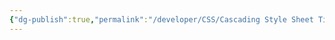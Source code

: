 ```yaml
---
{"dg-publish":true,"permalink":"/developer/CSS/Cascading Style Sheet Tips & Tricks/","dgPassFrontmatter":true}
---
```


